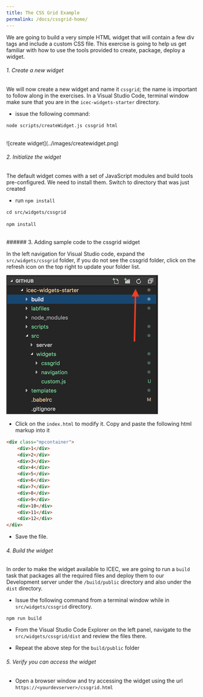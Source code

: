 ```yaml
---
title: The CSS Grid Example
permalink: /docs/cssgrid-home/
---
```


<a name="top"/>

We are going to build a very simple HTML widget that will contain a few div tags and include a custom CSS file.  This exercise is going to help us get familiar with how to use the tools provided to create, package, deploy a widget. 

###### 1. Create a new widget

We will now create a new widget and name it `cssgrid`; the name is important to follow along in the exercises.  In a Visual Studio Code, terminal window make sure that you are in the `icec-widgets-starter` directory.

- issue the following command:

```
node scripts/createWidget.js cssgrid html
```

<br/>
![create widget](../images/createwidget.png)
<br/>

###### 2. Initialize the widget

The default widget comes with a set of JavaScript modules and build tools pre-configured.  We need to install them.  Switch to directory that was just created

- run `npm install`

```
cd src/widgets/cssgrid

npm install
```
<br/>
###### 3. Adding sample code to the cssgrid widget

In the left navigation for Visual Studio code, expand the `src/widgets/cssgrid` folder, if you do not see the cssgrid folder, click on the refresh icon on the top right to update your folder list.

![edit cssgrid widget](../images/editcssgrid.png)

- Click on the `index.html` to modify it.  Copy and paste the following html markup into it

```html
<div class="mpcontainer">
    <div>1</div>
    <div>2</div>
    <div>3</div>
    <div>4</div>
    <div>5</div>
    <div>6</div>
    <div>7</div>
    <div>8</div>
    <div>9</div>
    <div>10</div>
    <div>11</div>
    <div>12</div>
</div>
```

- Save the file.

###### 4. Build the widget

In order to make the widget available to ICEC, we are going to run a `build` task that packages all the required files and deploy them to our Development server under the `/build/public` directory and also under the `dist` directory. 

- Issue the following command from a terminal window while in `src/widgets/cssgrid` directory.

```
npm run build
```

- From the Visual Studio Code Explorer on the left panel, navigate to the `src/widgets/cssgrid/dist` and review the files there.  

- Repeat the above step for the `build/public` folder

###### 5. Verify you can access the widget

- Open a browser window and try accessing the widget using the url `https://<yourdevserver>/cssgrid.html`